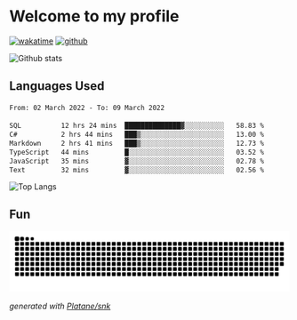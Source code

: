 # Welcome to my profile

[![wakatime](https://wakatime.com/badge/user/82c377cd-a54c-404c-b7df-177b313ca539.svg)](https://wakatime.com/@82c377cd-a54c-404c-b7df-177b313ca539)
[![github](https://img.shields.io/github/followers/xinthose?logo=github&style=plastic)](https://github.com/alanhamlett?tab=followers)

![Github stats](https://github-readme-stats.vercel.app/api?username=xinthose&show_icons=true&theme=radical&count_private=true)

## Languages Used

<!--START_SECTION:waka-->

```text
From: 02 March 2022 - To: 09 March 2022

SQL          12 hrs 24 mins  ██████████████▓░░░░░░░░░░   58.83 %
C#           2 hrs 44 mins   ███▒░░░░░░░░░░░░░░░░░░░░░   13.00 %
Markdown     2 hrs 41 mins   ███▒░░░░░░░░░░░░░░░░░░░░░   12.73 %
TypeScript   44 mins         █░░░░░░░░░░░░░░░░░░░░░░░░   03.52 %
JavaScript   35 mins         ▓░░░░░░░░░░░░░░░░░░░░░░░░   02.78 %
Text         32 mins         ▓░░░░░░░░░░░░░░░░░░░░░░░░   02.56 %
```

<!--END_SECTION:waka-->

![Top Langs](https://github-readme-stats.vercel.app/api/top-langs/?username=xinthose)

## Fun
![github contribution grid snake animation](https://raw.githubusercontent.com/xinthose/xinthose/output/github-contribution-grid-snake.svg)

_generated with [Platane/snk](https://github.com/Platane/snk)_
